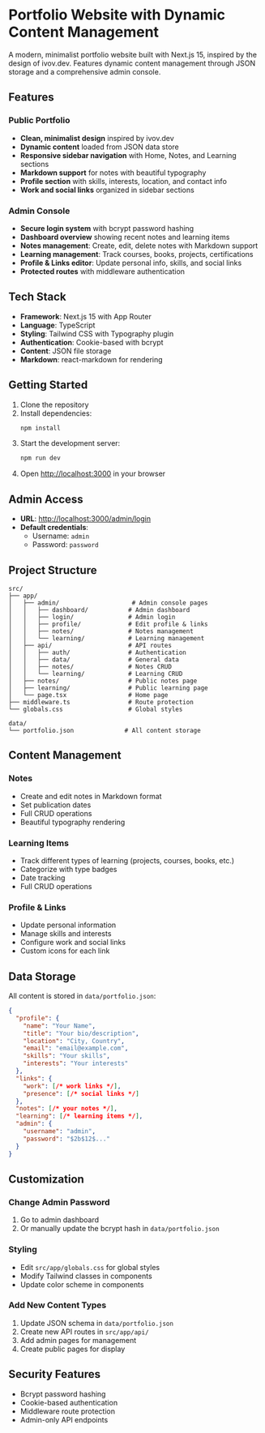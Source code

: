 # Portfolio Website with Dynamic Content Management

A modern, minimalist portfolio website built with Next.js 15, inspired by the design of ivov.dev. Features dynamic content management through JSON storage and a comprehensive admin console.

## Features

### Public Portfolio
- **Clean, minimalist design** inspired by ivov.dev
- **Dynamic content** loaded from JSON data store
- **Responsive sidebar navigation** with Home, Notes, and Learning sections
- **Markdown support** for notes with beautiful typography
- **Profile section** with skills, interests, location, and contact info
- **Work and social links** organized in sidebar sections

### Admin Console
- **Secure login system** with bcrypt password hashing
- **Dashboard overview** showing recent notes and learning items
- **Notes management**: Create, edit, delete notes with Markdown support
- **Learning management**: Track courses, books, projects, certifications
- **Profile & Links editor**: Update personal info, skills, and social links
- **Protected routes** with middleware authentication

## Tech Stack

- **Framework**: Next.js 15 with App Router
- **Language**: TypeScript
- **Styling**: Tailwind CSS with Typography plugin
- **Authentication**: Cookie-based with bcrypt
- **Content**: JSON file storage
- **Markdown**: react-markdown for rendering

## Getting Started

1. Clone the repository
2. Install dependencies:
   ```bash
   npm install
   ```
3. Start the development server:
   ```bash
   npm run dev
   ```
4. Open [http://localhost:3000](http://localhost:3000) in your browser

## Admin Access

- **URL**: [http://localhost:3000/admin/login](http://localhost:3000/admin/login)
- **Default credentials**:
  - Username: `admin`
  - Password: `password`

## Project Structure

```
src/
├── app/
│   ├── admin/                    # Admin console pages
│   │   ├── dashboard/           # Admin dashboard
│   │   ├── login/               # Admin login
│   │   ├── profile/             # Edit profile & links
│   │   ├── notes/               # Notes management
│   │   └── learning/            # Learning management
│   ├── api/                     # API routes
│   │   ├── auth/                # Authentication
│   │   ├── data/                # General data
│   │   ├── notes/               # Notes CRUD
│   │   └── learning/            # Learning CRUD
│   ├── notes/                   # Public notes page
│   ├── learning/                # Public learning page
│   └── page.tsx                 # Home page
├── middleware.ts                # Route protection
└── globals.css                  # Global styles

data/
└── portfolio.json              # All content storage
```

## Content Management

### Notes
- Create and edit notes in Markdown format
- Set publication dates
- Full CRUD operations
- Beautiful typography rendering

### Learning Items
- Track different types of learning (projects, courses, books, etc.)
- Categorize with type badges
- Date tracking
- Full CRUD operations

### Profile & Links
- Update personal information
- Manage skills and interests
- Configure work and social links
- Custom icons for each link

## Data Storage

All content is stored in `data/portfolio.json`:

```json
{
  "profile": {
    "name": "Your Name",
    "title": "Your bio/description",
    "location": "City, Country",
    "email": "email@example.com",
    "skills": "Your skills",
    "interests": "Your interests"
  },
  "links": {
    "work": [/* work links */],
    "presence": [/* social links */]
  },
  "notes": [/* your notes */],
  "learning": [/* learning items */],
  "admin": {
    "username": "admin",
    "password": "$2b$12$..."
  }
}
```

## Customization

### Change Admin Password
1. Go to admin dashboard
2. Or manually update the bcrypt hash in `data/portfolio.json`

### Styling
- Edit `src/app/globals.css` for global styles
- Modify Tailwind classes in components
- Update color scheme in components

### Add New Content Types
1. Update JSON schema in `data/portfolio.json`
2. Create new API routes in `src/app/api/`
3. Add admin pages for management
4. Create public pages for display

## Security Features

- Bcrypt password hashing
- Cookie-based authentication
- Middleware route protection
- Admin-only API endpoints
